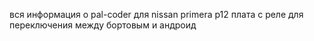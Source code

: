 вся информация о pal-coder для nissan primera p12 плата с реле для переключения между бортовым и андроид
